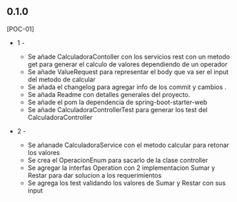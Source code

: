 ## 0.1.0
[POC-01]
* 1 -
  * Se añade CalculadoraContoller con los servicios rest con un metodo get para generar el calculo de valores dependiendo de un operador
  * Se añade ValueRequest para representar el body que va ser el input del metodo de calcular
  * Se añada el changelog para agregar info de los commit y cambios .
  * Se añada Readme con detalles generales del proyecto.
  * Se añade el pom la dependencia de spring-boot-starter-web
  * Se añade CalculadoraControllerTest para generar los test del CalculadoraController

* 2 - 
  * Se añanade CalculadoraService con el metodo calcular para retonar los valores
  * Se crea el OperacionEnum para sacarlo de la clase controller 
  * Se agregar la interfas Operation con 2 implementacion Sumar y Restar para dar solucion a los requerimientos
  * Se agrega los test validando los valores de Sumar y Restar con sus input

